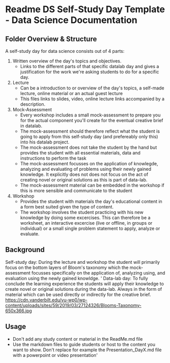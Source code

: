 # Readme DS Self-Study Day Template - Data Science Documentation

## Folder Overview & Structure
A self-study day for data science consists out of 4 parts:
1. Written overview of the day's topics and objectives.
	- Links to the different parts of that specific datalab day and gives a justification for the work we're asking students to do for a specific day.
2. Lecture 
	- Can be a introduction to or overview of the day's topics, a self-made lecture, online material or an actual guest lecture
	- This files links to slides, video, online lecture links accompanied by a description.
3. Mock-Assessment
	- Every workshop includes a small mock-assessment to prepare you for the actual component you'll create for the eventual creative brief in datalab.
	- The mock-assessment should therefore reflect what the student is going to apply from this self-study day (and prefereably only this) into his datalab project.
	- The mock-assessment does not take the student by the hand but provides the student with all essential materials, data and instructions to perform the task
	- The mock-assessment focusses on the application of knowlegde, analyzing and evaluating of problems using their newly gained knowledge. It explicitly does not does not focus on the act of creating novel or original solutions as this is part of data-lab.
	- The mock-assessment material can be embedded in the workshop if this is more sensible and communicate to the student
4. Workshop
	- Provides the student with materials the day's educational content in a form best suited given the type of content. 
	- The workshop involves the student practicing with his new knowledge by doing some excercises. This can therefore be a worksheet, an interactive excercise (live or offline, in groups or individual) or a small single problem statement to apply, analyze or evaluate.
	
## Background
Self-study day: During the lecture and workshop the student will primarily focus on the bottom layers of Bloom's taxonomy which the mock-assessment focusses specifically on the application of, analyzing using, and evaluation using the newly gained knowldge. '
Data-lab day: To fully conclude the learning experience the students will apply their knowledge to create novel or original solutions during the data-lab. Always in the form of material which can be used directly or indirectly for the creative brief.
https://cdn.vanderbilt.edu/vu-wp0/wp-content/uploads/sites/59/2019/03/27124326/Blooms-Taxonomy-650x366.jpg

## Usage 
- Don't add any study content or material in the ReadMe.md file
- Use the markdown files to guide students or host to the content you want to show. Don't replace for example the Presentation_DayX.md file with a powerpoint or video presentation'
